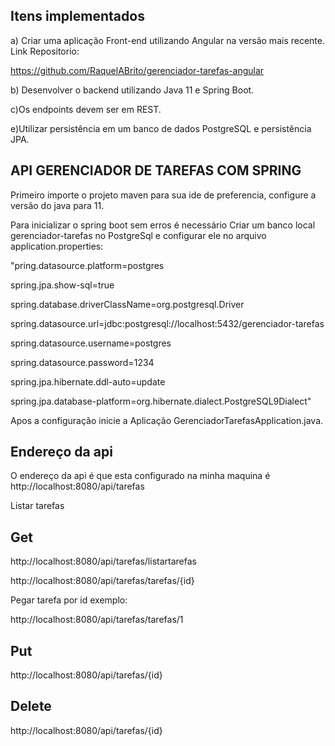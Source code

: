 ## Itens implementados

a) Criar uma aplicação Front-end utilizando Angular na versão mais recente. Link Repositorio:

https://github.com/RaquelABrito/gerenciador-tarefas-angular

b) Desenvolver o backend utilizando Java 11 e Spring Boot.

c)Os endpoints devem ser em REST.

e)Utilizar persistência em um banco de dados PostgreSQL e persistência JPA.



## API GERENCIADOR DE TAREFAS COM SPRING 
Primeiro importe o projeto maven para sua ide de preferencia, configure a versão do java para 11.

Para inicializar o spring boot sem erros é necessário Criar um banco local gerenciador-tarefas
no PostgreSql e configurar ele no arquivo application.properties: 


"pring.datasource.platform=postgres

spring.jpa.show-sql=true

spring.database.driverClassName=org.postgresql.Driver

spring.datasource.url=jdbc:postgresql://localhost:5432/gerenciador-tarefas

spring.datasource.username=postgres

spring.datasource.password=1234

spring.jpa.hibernate.ddl-auto=update

spring.jpa.database-platform=org.hibernate.dialect.PostgreSQL9Dialect"



Apos a configuração inicie a Aplicação GerenciadorTarefasApplication.java.

## Endereço da api

O endereço da api é que esta configurado na minha maquina é http://localhost:8080/api/tarefas

Listar tarefas


## Get

http://localhost:8080/api/tarefas/listartarefas

http://localhost:8080/api/tarefas/tarefas/{id}

Pegar tarefa por id exemplo:

http://localhost:8080/api/tarefas/tarefas/1

## Put

http://localhost:8080/api/tarefas/{id}

## Delete

 http://localhost:8080/api/tarefas/{id}





